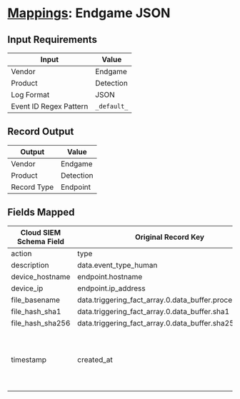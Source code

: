 # [Mappings](README.md): Endgame JSON

## Input Requirements

|Input|Value|
|-----|-----|
|Vendor|Endgame|
|Product|Detection|
|Log Format|JSON|
|Event ID Regex Pattern|`_default_`|

## Record Output

|Output|Value|
|------|-----|
|Vendor|Endgame|
|Product|Detection|
|Record Type|Endpoint|

## Fields Mapped

|Cloud SIEM Schema Field|Original Record Key|Notes|
|-----------------------|-------------------|-----|
|action|type||
|description|data.event_type_human||
|device_hostname|endpoint.hostname||
|device_ip|endpoint.ip_address||
|file_basename|data.triggering_fact_array.0.data_buffer.process_name||
|file_hash_sha1|data.triggering_fact_array.0.data_buffer.sha1||
|file_hash_sha256|data.triggering_fact_array.0.data_buffer.sha256||
|timestamp|created_at|We expect the orginal record value of `created_at` is in the format `yyyy-MM-dd'T'HH:mm:ssZ`|

